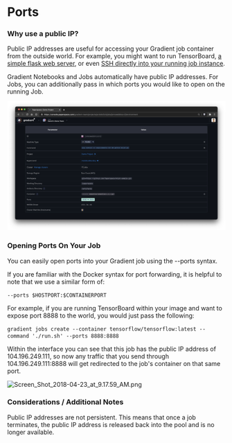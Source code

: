 # Ports

### Why use a public IP?

Public IP addresses are useful for accessing your Gradient job container from the outside world. For example, you might want to run TensorBoard, [a simple flask web server](https://github.com/Paperspace/gradient-flask-example), or even [SSH directly into your running job instance](https://support.paperspace.com/hc/en-us/articles/360003413994).

Gradient Notebooks and Jobs automatically have public IP addresses. For Jobs, you can additionally pass in which ports you would like to open on the running Job.

![Ports may be specified for each job](../../.gitbook/assets/screen-shot-2021-01-18-at-10.08.45-pm.png)

### Opening Ports On Your Job

You can easily open ports into your Gradient job using the --ports syntax.

If you are familiar with the Docker syntax for port forwarding, it is helpful to note that we use a similar form of:

```text
--ports $HOSTPORT:$CONTAINERPORT
```

For example, if you are running TensorBoard within your image and want to expose port 8888 to the world, you would just pass the following:

```text
gradient jobs create --container tensorflow/tensorflow:latest --command './run.sh' --ports 8888:8888
```

Within the interface you can see that this job has the public IP address of 104.196.249.111, so now any traffic that you send through 104.196.249.111:8888 will get redirected to the job's container on that same port.

![Screen\_Shot\_2018-04-23\_at\_9.17.59\_AM.png](https://support.paperspace.com/hc/article_attachments/360004083894/Screen_Shot_2018-04-23_at_9.17.59_AM.png)

### Considerations / Additional Notes

Public IP addresses are not persistent. This means that once a job terminates, the public IP address is released back into the pool and is no longer available.  

